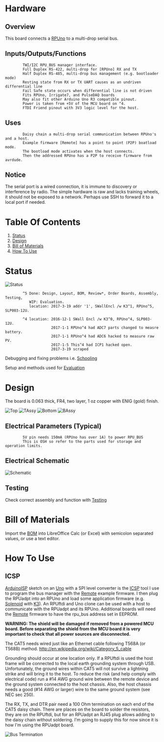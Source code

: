 # Hardware

## Overview

This board connects a [RPUno] to a multi-drop serial bus.

[RPUno]: https://github.com/epccs/RPUno

## Inputs/Outputs/Functions

```
        TWI/I2C RPU_BUS manager interface.
        Full Duplex RS-422, multi-drop for [RPUno] RX and TX
        Half Duplex RS-485, multi-drop bus management (e.g. bootloader mode)
        Resting state from RX or TX UART causes as an undriven differential line
        Fail Safe state occurs when differential line is not driven
        Fits RPUno, Irrigate7, and PulseDAQ boards
        May also fit other Arduino Uno R3 compatible pinout.
        Power is taken from +5V of the MCU board on ^4.
        FTDI Friend pinout with 3V3 logic level for the host.
```

## Uses

```
        Daisy chain a multi-drop serial communication between RPUno's and a host.
        Example firmware [Remote] has a point to point (P2P) boatload mode.
        The bootload mode activates when the host connects. 
        Then the addressed RPUno has a P2P to receive firmware from avrdude.
```

## Notice

The serial port is a wired connection, it is immune to discovery or interference by radio. The simple hardware is raw and lacks training wheels, it should not be exposed to a network. Perhaps use SSH to forward it to a local port if needed.


# Table Of Contents

1. [Status](#status)
2. [Design](#design)
3. [Bill of Materials](#bill-of-materials)
4. [How To Use](#how-to-use) 


# Status

![Status](./status_icon.png "RPUadpt Status")

```
        ^5 Done: Design, Layout, BOM, Review*, Order Boards, Assembly, Testing,
           WIP: Evaluation.
           location: 2017-3-19 addr '1', SWallEncl /w K3^1, RPUno^5, SLP003-12U. 

        ^4 location: 2016-12-1 SWall Encl /w K3^0, RPUno^4, SLP003-12U. 
                     2017-1-1 RPUno^4 had ADC7 parts changed to measre battery.
                     2017-1-1 RPUno^4 had ADC6 hacked to measure raw PV.
                     2017-1-5 This^4 had ICP1 hacked open.
                     2017-3-19 scraped
```

Debugging and fixing problems i.e. [Schooling](./Schooling/)

Setup and methods used for [Evaluation](./Evaluation/)


# Design

The board is 0.063 thick, FR4, two layer, 1 oz copper with ENIG (gold) finish.

![Top](./Documents/14226,Top.png "RPUadpt Top")
![TAssy](./Documents/14226,TAssy.jpg "RPUadpt Top Assy")
![Bottom](./Documents/14226,Bottom.png "RPUadpt Bottom")
![BAssy](./Documents/14226,BAssy.jpg "RPUadpt Bottom Assy")

## Electrical Parameters (Typical)

```
        5V pin needs 150mA (RPUno has over 1A) to power RPU_BUS
        This is OSH so refer to the parts used for storage and operation limits.
```

## Electrical Schematic

![Schematic](./Documents/14226,Schematic.png "RPUadpt Schematic")

## Testing

Check correct assembly and function with [Testing](./Testing/)


# Bill of Materials

Import the [BOM](./Design/14226,BOM.csv) into LibreOffice Calc (or Excel) with semicolon separated values, or use a text editor.


# How To Use

## ICSP

[ArduinoISP] sketch on an [Uno] with a SPI level converter is the [ICSP] tool I use to program the bus manager with the [Remote] example firmware. I then plug the RPUadpt into an RPUno and load some application firmware (e.g. [Solenoid] with [K3]). An RPUftdi and Uno clone can be used with a host to communicate with the RPUadpt and its RPUno. Additional boards will need the [Remote] firmware to have the rpu_bus address set in EEPROM.

[ArduinoISP]: https://github.com/arduino/Arduino/blob/master/build/shared/examples/11.ArduinoISP/ArduinoISP/ArduinoISP.ino
[Uno]: https://www.adafruit.com/product/50
[ICSP]: https://github.com/epccs/Driver/tree/master/ICSP
[Remote]: ../Remote
[Solenoid]: https://github.com/epccs/RPUno/tree/master/Solenoid
[K3]: https://github.com/epccs/Driver/tree/master/K3

__WARNING: The shield will be damaged if removed from a powered MCU board. Before separating the shield from the MCU board it is very important to check that all power sources are disconnected.__

The CAT5 needs wired just like an Ethernet cable following T568A (or T568B) method. http://en.wikipedia.org/wiki/Category_5_cable

Grounding should occur at one location only. If a RPUftdi is used the host frame will be connected to the local earth grounding system through USB. Unfortunately, the ground wires within CAT5 will not survive a lightning strike and will bring it to the host. To reduce the risk (and help comply with electrical code) run a #14 AWG ground wire between the remote device and the ground system connected to the host chassis. Also, the host chassis needs a good (#14 AWG or larger) wire to the same ground system (see NEC sec 250). 

The RX, TX, and DTR pair need a 100 Ohm termination on each end of the CAT5 daisy chain. There are places on the board to solder the resistors, they are on the RPUftdi, but for an RPUadpt an RJ45 plug allows adding to the daisy chain without soldering. I'm going to supply this for now since it is how I'm using the RPUadpt board.

![Bus Termination](./Evaluation/14226^5_RPU_busTermination.jpg "Bus Termination")